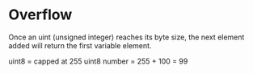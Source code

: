 # Overflow
Once an uint (unsigned integer) reaches its byte size, the next element added will return the first variable element.

uint8 = capped at 255
uint8 number = 255 + 100 = 99